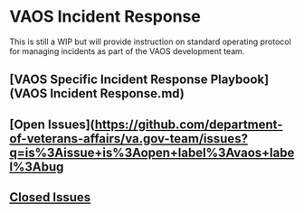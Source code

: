 # VAOS Incident Response

This is still a WIP but will provide instruction on standard operating protocol for managing incidents as part of the VAOS development team.

## [VAOS Specific Incident Response Playbook](VAOS Incident Response.md)
## [Open Issues](https://github.com/department-of-veterans-affairs/va.gov-team/issues?q=is%3Aissue+is%3Aopen+label%3Avaos+label%3Abug
## [Closed Issues](https://github.com/department-of-veterans-affairs/va.gov-team/issues?q=is%3Aissue+is%3Aclosed+label%3Avaos+label%3Abug)
